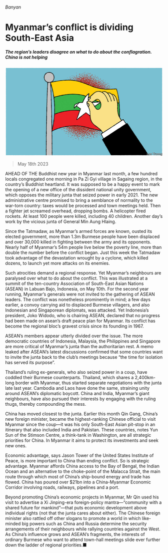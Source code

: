 ###### Banyan

# Myanmar’s conflict is dividing South-East Asia 

##### The region’s leaders disagree on what to do about the conflagration. China is not helping 

![image](images/20230520_ASD001.jpg) 

> May 18th 2023 

AHEAD OF THE Buddhist new year in Myanmar last month, a few hundred locals congregated one morning in Pa Zi Gyi village in Sagaing region, in the country’s Buddhist heartland. It was supposed to be a happy event to mark the opening of a new office of the dissident national unity government, which opposes the military junta that seized power in early 2021. The new administrative centre promised to bring a semblance of normality to the war-torn country: taxes would be processed and town meetings held. Then a fighter jet screamed overhead, dropping bombs. A helicopter fired rockets. At least 100 people were killed, including 40 children. Another day’s work by the vicious junta of General Min Aung Hlaing.

Since the Tatmadaw, as Myanmar’s armed forces are known, ousted its elected government, more than 1.3m Burmese people have been displaced and over 30,000 killed in fighting between the army and its opponents. Nearly half of Myanmar’s 54m people live below the poverty line, more than double the number before the conflict began. Just this week the Tatmadaw took advantage of the devastation wrought by a cyclone, which killed dozens, to launch yet more attacks on its enemies.

Such atrocities demand a regional response. Yet Myanmar’s neighbours are paralysed over what to do about the conflict. This was illustrated at a summit of the ten-country Association of South-East Asian Nations (ASEAN) in Labuan Bajo, Indonesia, on May 10th. For the second year running, Myanmar’s generals were not invited to the gathering of ASEAN leaders. The conflict was nonetheless prominently in mind; a few days earlier, a convoy carrying aid to displaced Burmese villagers, and also Indonesian and Singaporean diplomats, was attacked. Yet Indonesia’s president, Joko Widodo, who is chairing ASEAN, declared that no progress had been made on asean’s draft peace plan for Myanmar. Its conflict has become the regional bloc’s gravest crisis since its founding in 1967.

ASEAN’s members appear utterly divided over the issue. The more democratic countries of Indonesia, Malaysia, the Philippines and Singapore are more critical of Myanmar’s junta than the authoritarian rest. A memo leaked after ASEAN’s latest discussions confirmed that some countries want to invite the junta back to the club’s meetings because “the time for isolation has served its purpose”.

Thailand’s ruling ex-generals, who also seized power in a coup, have coddled their Burmese counterparts. Thailand, which shares a 2,400km-long border with Myanmar, thus started separate negotiations with the junta late last year. Cambodia and Laos have done the same, straining unity around ASEAN’s diplomatic boycott. China and India, Myanmar’s giant neighbours, have also pursued their interests by engaging with the ruling thugs, thereby compounding the mess.

China has moved closest to the junta. Earlier this month Qin Gang, China’s new foreign minister, became the highest-ranking Chinese official to visit Myanmar since the coup—it was his only South-East Asian pit-stop in an itinerary that also included India and Pakistan. These countries, notes Yun Sun of the Stimson Centre, a think-tank in Washington, are all strategic priorities for China. In Myanmar it aims to protect its investments and seek new ones.

Economic advantage, says Jason Tower of the United States Institute of Peace, is more important to China than ending conflict. So is strategic advantage. Myanmar affords China access to the Bay of Bengal, the Indian Ocean and an alternative to the choke-point of the Malacca Strait, the main route through which most of China’s ship-bound energy and trade has flowed. China has poured over $21bn into a China-Myanmar Economic Corridor involving roads, railways, pipelines and a port.

Beyond promoting China’s economic projects in Myanmar, Mr Qin used his visit to advertise a Xi Jinping-era foreign-policy mantra—“community with a shared future for mankind”—that puts economic development above individual rights (not that the junta cares about either). The Chinese foreign minister also rattled off other slogans to promote a world in which like-minded big powers such as China and Russia determine the security arrangements of their neighbours while rallying countries against the West. As China’s influence grows and ASEAN’s fragments, the interests of ordinary Burmese who want to attend town-hall meetings slide ever further down the ladder of regional priorities.■






